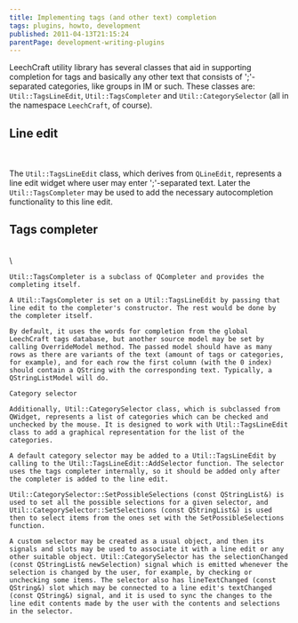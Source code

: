 ```yaml
---
title: Implementing tags (and other text) completion
tags: plugins, howto, development
published: 2011-04-13T21:15:24
parentPage: development-writing-plugins
---
```


LeechCraft utility library has several classes that aid in supporting
completion for tags and basically any other text that consists of
';'-separated categories, like groups in IM or such. These classes are:
`Util::TagsLineEdit`, `Util::TagsCompleter` and `Util::CategorySelector`
(all in the namespace `LeechCraft`, of course).

Line edit
---------

\
\
The `Util::TagsLineEdit` class, which derives from `QLineEdit`,
represents a line edit widget where user may enter ';'-separated text.
Later the `Util::TagsCompleter` may be used to add the necessary
autocompletion functionality to this line edit.

Tags completer
--------------

\
\

    Util::TagsCompleter is a subclass of QCompleter and provides the completing itself.

    A Util::TagsCompleter is set on a Util::TagsLineEdit by passing that line edit to the completer's constructor. The rest would be done by the completer itself.

    By default, it uses the words for completion from the global LeechCraft tags database, but another source model may be set by calling OverrideModel method. The passed model should have as many rows as there are variants of the text (amount of tags or categories, for example), and for each row the first column (with the 0 index) should contain a QString with the corresponding text. Typically, a QStringListModel will do.

    Category selector

    Additionally, Util::CategorySelector class, which is subclassed from QWidget, represents a list of categories which can be checked and unchecked by the mouse. It is designed to work with Util::TagsLineEdit class to add a graphical representation for the list of the categories.

    A default category selector may be added to a Util::TagsLineEdit by calling to the Util::TagsLineEdit::AddSelector function. The selector uses the tags completer internally, so it should be added only after the completer is added to the line edit.

    Util::CategorySelector::SetPossibleSelections (const QStringList&) is used to set all the possible selections for a given selector, and Util::CategorySelector::SetSelections (const QStringList&) is used then to select items from the ones set with the SetPossibleSelections function.

    A custom selector may be created as a usual object, and then its signals and slots may be used to associate it with a line edit or any other suitable object. Util::CategorySelector has the selectionChanged (const QStringList& newSelection) signal which is emitted whenever the selection is changed by the user, for example, by checking or unchecking some items. The selector also has lineTextChanged (const QString&) slot which may be connected to a line edit's textChanged (const QString&) signal, and it is used to sync the changes to the line edit contents made by the user with the contents and selections in the selector.